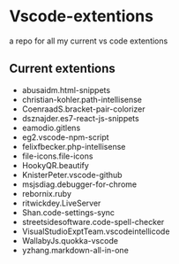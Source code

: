 # Vscode-extentions
a repo for all my current vs code extentions 

## Current extentions 
* abusaidm.html-snippets
* christian-kohler.path-intellisense
* CoenraadS.bracket-pair-colorizer
* dsznajder.es7-react-js-snippets
* eamodio.gitlens
* eg2.vscode-npm-script
* felixfbecker.php-intellisense
* file-icons.file-icons
* HookyQR.beautify
* KnisterPeter.vscode-github
* msjsdiag.debugger-for-chrome
* rebornix.ruby
* ritwickdey.LiveServer
* Shan.code-settings-sync
* streetsidesoftware.code-spell-checker
* VisualStudioExptTeam.vscodeintellicode
* WallabyJs.quokka-vscode
* yzhang.markdown-all-in-one
